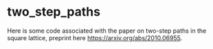 # two_step_paths
Here is some code associated with the paper on two-step paths in the square lattice, preprint here https://arxiv.org/abs/2010.06955.
